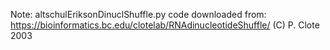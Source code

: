 
Note: altschulEriksonDinuclShuffle.py code downloaded from: https://bioinformatics.bc.edu/clotelab/RNAdinucleotideShuffle/
(C) P. Clote 2003

